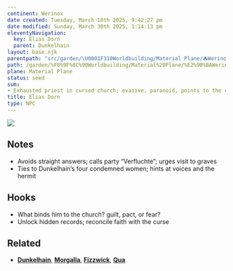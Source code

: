 ```yaml
---
continent: Werinox
date created: Tuesday, March 18th 2025, 9:42:27 pm
date modified: Sunday, March 30th 2025, 1:14:13 pm
eleventyNavigation:
  key: Elias Dorn
  parent: Dunkelhain
layout: base.njk
parentpath: "src/garden/\U0001F310Worldbuilding/Material Plane/⛺Werinox/Regions/Dunkelhain/Dunkelhain.md"
path: /garden/%F0%9F%8C%90Worldbuilding/Material%20Plane/%E2%9B%BAWerinox/Regions/Dunkelhain/Elias%20Dorn/
plane: Material Plane
status: seed
sum:
- Exhausted priest in cursed church; evasive, paranoid, points to the cemetery
title: Elias Dorn
type: NPC
---
```


![](/static/Pfarrer%20Elias%20Dorn.png)

## Notes
- Avoids straight answers; calls party “Verfluchte”; urges visit to graves
- Ties to Dunkelhain’s four condemned women; hints at voices and the hermit

## Hooks
- What binds him to the church? guilt, pact, or fear?
- Unlock hidden records; reconcile faith with the curse

## Related
- **[Dunkelhain](/garden/%F0%9F%8C%90Worldbuilding/Material%20Plane/%E2%9B%BAWerinox/Regions/Dunkelhain)**, **[Morgalla](/garden/%F0%9F%8C%90Worldbuilding/Material%20Plane/%E2%9B%BAWerinox/Regions/Dunkelhain/Morgalla)**, **[Fizzwick](/garden/%F0%9F%8C%90Worldbuilding/Material%20Plane/%E2%9B%BAWerinox/Factions/Kleine%20Gestalten/Fizzwick)**, **[Qua](/garden/%F0%9F%8C%90Worldbuilding/Material%20Plane/%E2%9B%BAWerinox/Factions/Kleine%20Gestalten/Qua)**